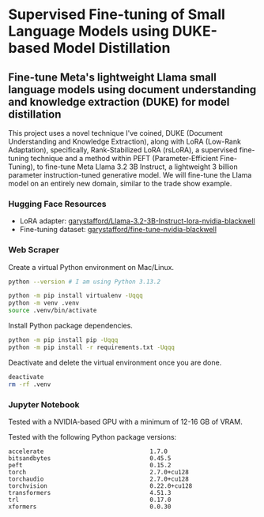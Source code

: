 # Supervised Fine-tuning of Small Language Models using DUKE-based Model Distillation

## Fine-tune Meta's lightweight Llama small language models using document understanding and knowledge extraction (DUKE) for model distillation

This project uses a novel technique I've coined, DUKE (Document Understanding and Knowledge Extraction), along with LoRA (Low-Rank Adaptation), specifically, Rank-Stabilized LoRA (rsLoRA), a supervised fine-tuning technique and a method within PEFT (Parameter-Efficient Fine-Tuning), to fine-tune Meta Llama 3.2 3B Instruct, a lightweight 3 billion parameter instruction-tuned generative model. We will fine-tune the Llama model on an entirely new domain, similar to the trade show example.

### Hugging Face Resources

- LoRA adapter: [garystafford/Llama-3.2-3B-Instruct-lora-nvidia-blackwell](https://huggingface.co/garystafford/Llama-3.2-3B-Instruct-lora-nvidia-blackwell)
- Fine-tuning dataset: [garystafford/fine-tune-nvidia-blackwell](https://huggingface.co/datasets/garystafford/fine-tune-nvidia-blackwell)

### Web Scraper

Create a virtual Python environment on Mac/Linux.

```sh
python --version # I am using Python 3.13.2

python -m pip install virtualenv -Uqqq
python -m venv .venv
source .venv/bin/activate
```

Install Python package dependencies.

```sh
python -m pip install pip -Uqqq
python -m pip install -r requirements.txt -Uqqq
```

Deactivate and delete the virtual environment once you are done.

```sh
deactivate
rm -rf .venv
```

### Jupyter Notebook

Tested with a NVIDIA-based GPU with a minimum of 12-16 GB of VRAM.

Tested with the following Python package versions:

```text
accelerate                              1.7.0
bitsandbytes                            0.45.5
peft                                    0.15.2
torch                                   2.7.0+cu128
torchaudio                              2.7.0+cu128
torchvision                             0.22.0+cu128
transformers                            4.51.3
trl                                     0.17.0
xformers                                0.0.30
```
